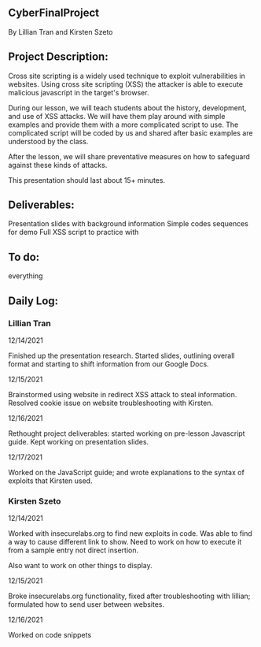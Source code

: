 ## CyberFinalProject
By Lillian Tran and Kirsten Szeto

## Project Description:
  Cross site scripting is a widely used technique to exploit vulnerabilities in websites. Using cross site scripting (XSS) the attacker is able to execute malicious javascript in the target's browser.

  During our lesson, we will teach students about the history, development, and use of XSS attacks. We will have them play around with simple examples and provide them with a more complicated script to use. The complicated script will be coded by us and shared after basic examples are understood by the class.

  After the lesson, we will share preventative measures on how to safeguard against these kinds of attacks.

  This presentation should last about 15+ minutes.

## Deliverables:
  Presentation slides with background information
  Simple codes sequences for demo
  Full XSS script to practice with

## To do:
  everything

## Daily Log:

### Lillian Tran
12/14/2021

Finished up the presentation research. Started slides, outlining overall format and starting to shift information from our Google Docs.

12/15/2021

Brainstormed using website in redirect XSS attack to steal information. Resolved cookie issue on website troubleshooting with Kirsten.

12/16/2021

Rethought project deliverables: started working on pre-lesson Javascript guide. Kept working on presentation slides.


12/17/2021

Worked on the JavaScript guide; and wrote explanations to the syntax of exploits that Kirsten used. 

### Kirsten Szeto

12/14/2021

Worked with insecurelabs.org to find new exploits in code. Was able to find a way to cause different link to show. Need to work on how to execute it from a sample entry not direct insertion.

Also want to work on other things to display.


12/15/2021

Broke insecurelabs.org functionality, fixed after troubleshooting with lillian; formulated how to send user between websites.

12/16/2021

Worked on code snippets
